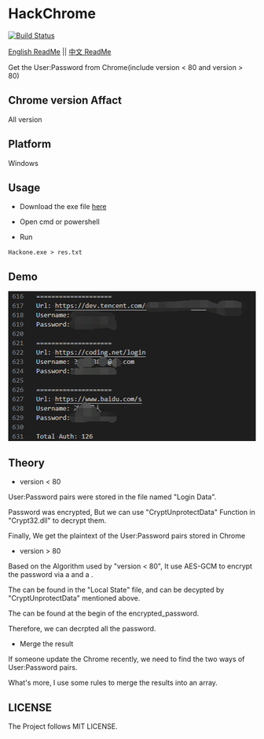 # HackChrome

[![Build Status](https://travis-ci.com/cckuailong/HackChrome.svg?branch=master)](https://travis-ci.com/cckuailong/HackChrome)

[English ReadMe](https://github.com/cckuailong/HackChrome/blob/master/README.md) || 
[中文 ReadMe](https://github.com/cckuailong/HackChrome/blob/master/README_zh.md)

Get the User:Password from Chrome(include version < 80 and version > 80)

## Chrome version Affact

All version

## Platform

Windows

## Usage

- Download the exe file [here](https://github.com/cckuailong/HackChrome/releases/tag/v0.1)

- Open cmd or powershell

- Run

```
Hackone.exe > res.txt
```

## Demo

![demo](image/result.png)

## Theory

- version < 80

User:Password pairs were stored in the file named "Login Data".

Password was encrypted, But we can use "CryptUnprotectData" Function in "Crypt32.dll" to decrypt them.

Finally, We get the plaintext of the User:Password pairs stored in Chrome

- version > 80

Based on the Algorithm used by "version < 80", It use AES-GCM to encrypt the password via a <master key> and a <nounce>.

The <master key> can be found in the "Local State" file, and can be decypted by "CryptUnprotectData" mentioned above.

The <nounce> can be found at the begin of the encrypted_password.

Therefore, we can decrpted all the password.

- Merge the result

If someone update the Chrome recently, we need to find the two ways of User:Password pairs.

What's more, I use some rules to merge the results into an array.

## LICENSE

The Project follows MIT LICENSE.
